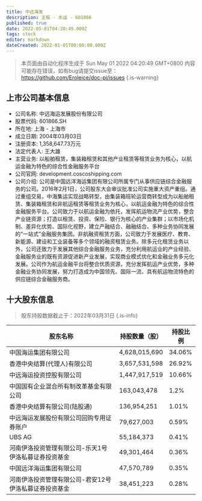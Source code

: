 ```yaml
---
title: 中远海发
description: 主板 - 水运 - 601866
published: true
date: 2022-05-01T04:20:49.000Z
tags: stock
editor: markdown
dateCreated: 2022-01-01T00:00:00.000Z
---
```


> 本页面由自动化程序生成于 Sun May 01 2022 04:20:49 GMT+0800
> 内容可能存在错误，如有bug请提交issue至：https://github.com/Eroleice/doc-pi/issues
{.is-warning}

## 上市公司基本信息
- 公司名称: 中远海运发展股份有限公司
- 股票代码: 601866.SH
- 所在地: 上海 - 上海市
- 成立日期: 2004年03月03日
- 注册资本: 1,358,647.73万元
- 法定代表人: 王大雄
- 主营业务: 以船舶租赁，集装箱租赁和其他产业租赁等租赁业务为核心，以航运金融为特色的综合性金融服务平台
- 公司官网: development.coscoshipping.com
- 公司介绍: 公司是中国远洋海运集团有限公司所属专门从事供应链综合金融服务的公司。2016年2月1日，公司股东大会审议批准公司实施重大资产重组。通过重组交易，中海集运实现战略转型，由集装箱班轮运营商转型成为以船舶租赁、集装箱租赁和非航运租赁等租赁业务为核心，以航运金融为特色的综合性金融服务平台。公司致力于以航运金融为依托，发挥航运物流产业优势，整合产业链资源；打造以租赁、投资、保险、银行为核心的产业集群；以市场化机制、差异化优势、国际化视野，建立产融结合、融融结合、多种业务协同发展的“一站式”金融服务集团。非航融资租赁方面，公司致力于发展医疗、教育、新能源、建设和工业装备等多个领域的融资租赁业务。除多元化租赁业务以外，公司还致力于发展其他综合金融服务业务，充分利用航运业的产业经验、金融服务业的既有资源促进新产业发展，实现商业模式优化和金融业务多元化发展。公司作为航运金融平台将整合优质资源，充分发挥航运产业优势，多种金融业务协同发展，努力打造成为中国领先、国际一流、具有航运物流特色的供应链综合金融服务商。


## 十大股东信息
> 股东持股数据截止于：2022年03月31日
{.is-info}

| 股东名称 | 持股数量（股） | 持股比例 |
| --- | --- | --- |
| 中国海运集团有限公司 | 4,628,015,690 | 34.06% |
| 香港中央结算(代理人)有限公司 | 3,657,531,598 | 26.92% |
| 中远海运投资控股有限公司 | 1,447,917,519 | 10.66% |
| 中国国有企业混合所有制改革基金有限公司 | 163,043,478 | 1.2% |
| 香港中央结算有限公司(陆股通) | 136,954,251 | 1.01% |
| 中远海运发展股份有限公司回购专用证券账户 | 79,627,003 | 0.59% |
| UBS   AG | 55,184,373 | 0.41% |
| 河南伊洛投资管理有限公司-乐天1号伊洛私募证券投资基金 | 49,301,464 | 0.36% |
| 中国远洋海运集团有限公司 | 47,570,789 | 0.35% |
| 河南伊洛投资管理有限公司-君安12号伊洛私募证券投资基金 | 38,451,223 | 0.28% |




